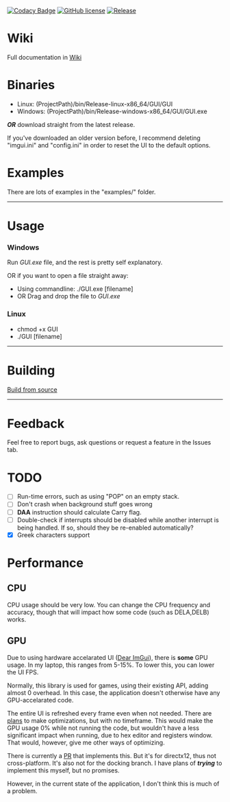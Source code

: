 [![Codacy Badge](https://app.codacy.com/project/badge/Grade/98655332b8cf42158d32bdc87a52322d)](https://www.codacy.com/gh/FunIsDangerous/8085_emulator/dashboard?utm_source=github.com&amp;utm_medium=referral&amp;utm_content=FunIsDangerous/8085_emulator&amp;utm_campaign=Badge_Grade)
[![GitHub license](https://img.shields.io/github/license/FunIsDangerous/8085_emulator)](https://github.com/FunIsDangerous/8085_emulator/blob/main/LICENSE.md)
[![Release](https://img.shields.io/github/v/release/FunIsDangerous/8085_emulator?include_prereleases)](https://github.com/FunIsDangerous/8085_emulator/releases)

# Wiki

Full documentation in [Wiki](https://github.com/FunIsDangerous/8085_emulator/wiki)

# Binaries

- Linux: (ProjectPath)/bin/Release-linux-x86_64/GUI/GUI
- Windows: (ProjectPath)/bin/Release-windows-x86_64/GUI/GUI.exe

***OR*** download straight from the latest release.


If you've downloaded an older version before, I recommend deleting "imgui.ini" and "config.ini" in order to reset the UI to the default options.

# Examples

There are lots of examples in the "examples/" folder.

---

# Usage

### Windows
Run *GUI.exe* file, and the rest is pretty self explanatory.

OR if you want to open a file straight away:
- Using commandline: ./GUI.exe [filename]
- OR Drag and drop the file to *GUI.exe*

### Linux
- chmod +x GUI
- ./GUI [filename]


---
# Building

[Build from source](https://github.com/FunIsDangerous/8085_emulator/wiki#build-from-source)
  
---

# Feedback

Feel free to report bugs, ask questions or request a feature in the Issues tab.

# TODO

- [ ] Run-time errors, such as using "POP" on an empty stack.
- [ ] Don't crash when background stuff goes wrong
- [ ] **DAA** instruction should calculate Carry flag.
- [ ] Double-check if interrupts should be disabled while another interrupt is being handled. If so, should they be re-enabled automatically?
- [x] Greek characters support 

# Performance

## CPU

CPU usage should be very low. You can change the CPU frequency and accuracy, though that will impact how some code (such as DELA,DELB) works.

## GPU

Due to using hardware accelarated UI ([Dear ImGui](https://github.com/ocornut/imgui)), there is **some** GPU usage. In my laptop, this ranges from 5-15%. To lower this, you can lower the UI FPS. 

Normally, this library is used for games, using their existing API, adding almost 0 overhead. In this case, the application doesn't otherwise have any GPU-accelarated code. 

The entire UI is refreshed every frame even when not needed. There are [plans](https://github.com/ocornut/imgui/pull/5116#issuecomment-1161672387) to make optimizations, but with no timeframe. This would make the GPU usage 0% while not running the code, but wouldn't have a less significant impact when running, due to hex editor and registers window. That would, however, give me other ways of optimizing. 

There is currently a [PR](https://github.com/ocornut/imgui/pull/5116) that implements this. But it's for directx12, thus not cross-platform. It's also not for the docking branch. I have plans of ***trying*** to implement this myself, but no promises.

However, in the current state of the application, I don't think this is much of a problem.
